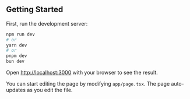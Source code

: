 ## Getting Started

First, run the development server:

```bash
npm run dev
# or
yarn dev
# or
pnpm dev
bun dev
```

Open [http://localhost:3000](http://localhost:3000) with your browser to see the result.

You can start editing the page by modifying `app/page.tsx`. The page auto-updates as you edit the file.
